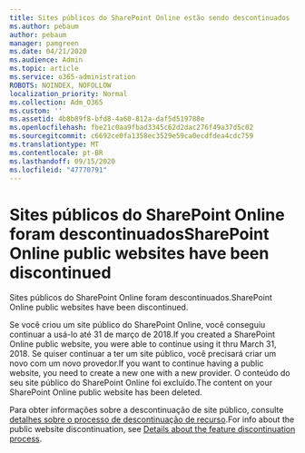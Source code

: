 ```yaml
---
title: Sites públicos do SharePoint Online estão sendo descontinuados
ms.author: pebaum
author: pebaum
manager: pamgreen
ms.date: 04/21/2020
ms.audience: Admin
ms.topic: article
ms.service: o365-administration
ROBOTS: NOINDEX, NOFOLLOW
localization_priority: Normal
ms.collection: Adm_O365
ms.custom: ''
ms.assetid: 4b8b89f8-bfd8-4a60-812a-daf5d519788e
ms.openlocfilehash: fbe21c0aa9fbad3345c62d2dac276f49a37d5c02
ms.sourcegitcommit: c6692ce0fa1358ec3529e59ca0ecdfdea4cdc759
ms.translationtype: MT
ms.contentlocale: pt-BR
ms.lasthandoff: 09/15/2020
ms.locfileid: "47770791"
---
```

# <a name="sharepoint-online-public-websites-have-been-discontinued"></a><span data-ttu-id="a1d19-102">Sites públicos do SharePoint Online foram descontinuados</span><span class="sxs-lookup"><span data-stu-id="a1d19-102">SharePoint Online public websites have been discontinued</span></span>

<span data-ttu-id="a1d19-103">Sites públicos do SharePoint Online foram descontinuados.</span><span class="sxs-lookup"><span data-stu-id="a1d19-103">SharePoint Online public websites have been discontinued.</span></span>

<span data-ttu-id="a1d19-104">Se você criou um site público do SharePoint Online, você conseguiu continuar a usá-lo até 31 de março de 2018.</span><span class="sxs-lookup"><span data-stu-id="a1d19-104">If you created a SharePoint Online public website, you were able to continue using it thru March 31, 2018.</span></span> <span data-ttu-id="a1d19-105">Se quiser continuar a ter um site público, você precisará criar um novo com um novo provedor.</span><span class="sxs-lookup"><span data-stu-id="a1d19-105">If you want to continue having a public website, you need to create a new one with a new provider.</span></span> <span data-ttu-id="a1d19-106">O conteúdo do seu site público do SharePoint Online foi excluído.</span><span class="sxs-lookup"><span data-stu-id="a1d19-106">The content on your SharePoint Online public website has been deleted.</span></span>

<span data-ttu-id="a1d19-107">Para obter informações sobre a descontinuação de site público, consulte [detalhes sobre o processo de descontinuação de recurso](https://go.microsoft.com/fwlink/?linkid=866980).</span><span class="sxs-lookup"><span data-stu-id="a1d19-107">For info about the public website discontinuation, see [Details about the feature discontinuation process](https://go.microsoft.com/fwlink/?linkid=866980).</span></span>
